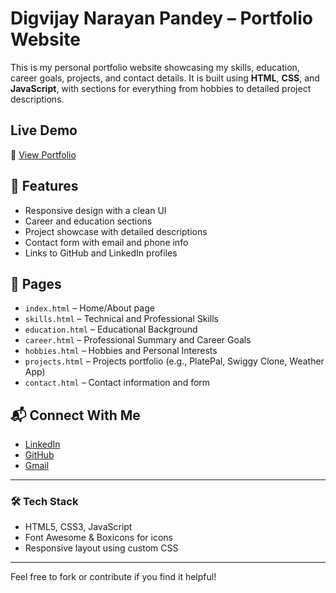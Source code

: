 # Digvijay Narayan Pandey – Portfolio Website

This is my personal portfolio website showcasing my skills, education, career goals, projects, and contact details. It is built using **HTML**, **CSS**, and **JavaScript**, with sections for everything from hobbies to detailed project descriptions.

## Live Demo

🔗 [View Portfolio]( https://digvijaynarayanpandey.github.io/Portfolio/)  


## 📁 Features

- Responsive design with a clean UI
- Career and education sections
- Project showcase with detailed descriptions
- Contact form with email and phone info
- Links to GitHub and LinkedIn profiles

## 📄 Pages

- `index.html` – Home/About page
- `skills.html` – Technical and Professional Skills
- `education.html` – Educational Background
- `career.html` – Professional Summary and Career Goals
- `hobbies.html` – Hobbies and Personal Interests
- `projects.html` – Projects portfolio (e.g., PlatePal, Swiggy Clone, Weather App)
- `contact.html` – Contact information and form

## 📬 Connect With Me

- [LinkedIn](https://www.linkedin.com/in/digvijaynarayan/)
- [GitHub](https://github.com/DigvijayNarayanPandey)
- [Gmail](digvijaynarayanpandey7@gmail.com)

---

### 🛠 Tech Stack

- HTML5, CSS3, JavaScript
- Font Awesome & Boxicons for icons
- Responsive layout using custom CSS

---

Feel free to fork or contribute if you find it helpful!

